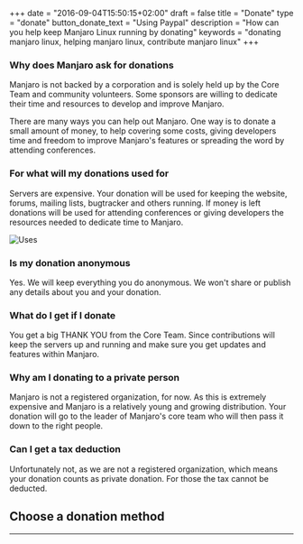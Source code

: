 +++
date = "2016-09-04T15:50:15+02:00"
draft = false
title = "Donate"
type = "donate"
button_donate_text = "Using Paypal"
description = "How can you help keep Manjaro Linux running by donating"
keywords = "donating manjaro linux, helping manjaro linux, contribute manjaro linux"
+++

### Why does Manjaro ask for donations

Manjaro is not backed by a corporation and is solely held up by the Core Team and community volunteers. Some sponsors are willing to dedicate their time and resources to develop and improve Manjaro.

There are many ways you can help out Manjaro. One way is to donate a small amount of money, to help covering some costs, giving developers time and freedom to improve Manjaro's features or spreading the word by attending conferences.

### For what will my donations used for

Servers are expensive. Your donation will be used for keeping the website, forums, mailing lists, bugtracker and others running. If money is left donations will be used for attending conferences or giving developers the resources needed to dedicate time to Manjaro.

![Uses](/img/donation/uses.png#center)

### Is my donation anonymous

Yes. We will keep everything you do anonymous. We won't share or publish any details about you and your donation.

### What do I get if I donate

You get a big THANK YOU from the Core Team. Since contributions will keep the servers up and running and make sure you get updates and features within Manjaro.

### Why am I donating to a private person

Manjaro is not a registered organization, for now. As this is extremely expensive and Manjaro is a relatively young and growing distribution. Your donation will go to the leader of Manjaro's core team who will then pass it down to the right people.

### Can I get a tax deduction

Unfortunately not, as we are not a registered organization, which means your donation counts as private donation. For those the tax cannot be deducted.

## Choose a donation method
---
